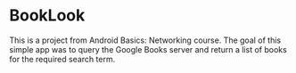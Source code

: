 # BookLook
This is a project from Android Basics: Networking course. The goal of this simple app was to query the Google Books server and return a list of books for the required search term.
